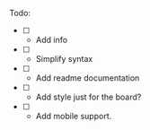 Todo:
- [ ] - Add info
- [ ] - Simplify syntax
- [ ] - Add readme documentation
- [ ] - Add style just for the board?
- [ ] - Add mobile support.